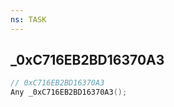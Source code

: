 ```yaml
---
ns: TASK
---
```

## _0xC716EB2BD16370A3

```c
// 0xC716EB2BD16370A3
Any _0xC716EB2BD16370A3();
```

